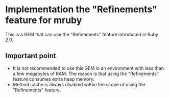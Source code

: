 # Implementation the "Refinements" feature for mruby

This is a GEM that can use the "Refinements" feature introduced in Ruby 2.0.

## Important point

- It is not recommended to use this GEM in an environment with less than a few megabytes of RAM.
  The reason is that using the "Refinements" feature consumes extra heap memory.
- Method cache is always disabled within the scope of using the "Refinements" feature.
